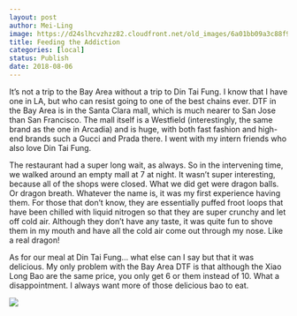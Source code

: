 ```yaml
---
layout: post
author: Mei-Ling
image: https://d24slhcvzhzz82.cloudfront.net/old_images/6a01bb09a3c88f970d022ad3a6697c200b-pi.jpg
title: Feeding the Addiction
categories: [local]
status: Publish
date: 2018-08-06
---
```


It’s not a trip to the Bay Area without a trip to Din Tai Fung. I know that I have one in LA, but who can resist going to one of the best chains ever. DTF in the Bay Area is in the Santa Clara mall, which is much nearer to San Jose than San Francisco. The mall itself is a Westfield (interestingly, the same brand as the one in Arcadia) and is huge, with both fast fashion and high-end brands such a Gucci and Prada there. I went with my intern friends who also love Din Tai Fung.

The restaurant had a super long wait, as always. So in the intervening time, we walked around an empty mall at 7 at night. It wasn’t super interesting, because all of the shops were closed. What we did get were dragon balls. Or dragon breath. Whatever the name is, it was my first experience having them. For those that don’t know, they are essentially puffed froot loops that have been chilled with liquid nitrogen so that they are super crunchy and let off cold air. Although they don’t have any taste, it was quite fun to shove them in my mouth and have all the cold air come out through my nose. Like a real dragon!

As for our meal at Din Tai Fung… what else can I say but that it was delicious. My only problem with the Bay Area DTF is that although the Xiao Long Bao are the same price, you only get 6 or them instead of 10. What a disappointment. I always want more of those delicious bao to eat.


![](https://d24slhcvzhzz82.cloudfront.net/old_images/6a01bb09a3c88f970d022ad386a62d200d-pi.jpg)
